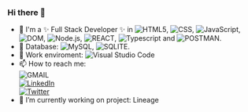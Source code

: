### Hi there 👋

<!--
**JuanGarridoTroche/JuanGarridoTroche** is a ✨ _special_ ✨ repository because its `README.md` (this file) appears on your GitHub profile.

Here are some ideas to get you started:
- 🌱 I'm currently learning ![REACT](https://img.shields.io/badge/React-20232A?style=plastic&logo=react&logoColor=61DAFB).

-->

- 🔭 I'm a ✨ Full Stack Developer ✨ in ![HTML5](https://img.shields.io/badge/HTML5-E34F26?style=plastic&logo=html5&logoColor=white), ![CSS](https://img.shields.io/badge/CSS3-1572B6?style=plastic&logo=css3&logoColor=white), ![JavaScript](https://img.shields.io/badge/JavaScript-F7DF1E?style=plastic&logo=javascript&logoColor=black), ![DOM](https://img.shields.io/badge/DOM-20232A?style=plastic&logo=dom&logoColor=61DAFB), ![Node.js](https://img.shields.io/badge/Node.js-43853D?style=plastic&logo=node.js&logoColor=white), ![REACT](https://img.shields.io/badge/React-20232A?style=plastic&logo=react&logoColor=61DAFB), ![Typescript](https://img.shields.io/badge/Typescript-2F74C0?style=plastic&logo=typescript&logoColor=white) and ![POSTMAN](https://img.shields.io/badge/Postman-EF5B25?style=plastic&logo=postman&logoColor=black). 
- 🛅 Database: ![MySQL](https://img.shields.io/badge/MySQL-005C84?style=plastic&logo=mysql&logoColor=white), ![SQLITE](https://img.shields.io/badge/SQLite-07405E?style=plastic&logo=sqlite&logoColor=white).
- 🧩 Work enviroment: ![Visual Studio Code](https://img.shields.io/badge/Visual_Studio_Code-0078D4?style=plastic&logo=visual%20studio%20code&logoColor=white)
- 📫 How to reach me: <br/>
  ![GMAIL](https://img.shields.io/badge/Email-j.garridogroche@gmail.com-BB001B?style=for-the-badge&logo=gmail&logoColor=BB001B)<br/>
  [![LinkedIn](https://img.shields.io/badge/LinkedIn-JGarridoTroche-0077B5?style=for-the-badge&logo=LinkedIn&logoColor=0077B5)](https://www.linkedin.com/in/jgarridotroche/)<br/>
  [![Twitter](https://img.shields.io/badge/Twitter-@grddev-1DA1F2?style=for-the-badge&logo=twitter&logoColor=1DA1F2)](https://twitter.com/grddev)<br/>
- 🔭 I’m currently working on project: Lineage

<!--
- 🔭 I’m currently working on ...
- 🌱 I’m currently learning ...
- 👯 I’m looking to collaborate on ...
- 🤔 I’m looking for help with ...
- 💬 Ask me about ...
- 📫 How to reach me: ...
- 😄 Pronouns: ...
- ⚡ Fun fact: ...
🛅🎨🎖️🧩🔔🔐🗝️🔑🧱💊🛡️☎️📱📳🪪💻🖥️⌨️🖱️💾💽🧮📡🔎💡📗💰🪙📫📌📍⏰⏳🌐

-->
